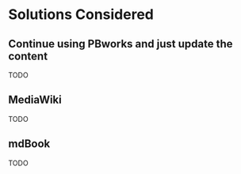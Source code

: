 # Solutions Considered

## Continue using PBworks and just update the content

TODO

## MediaWiki

TODO

## mdBook

TODO
